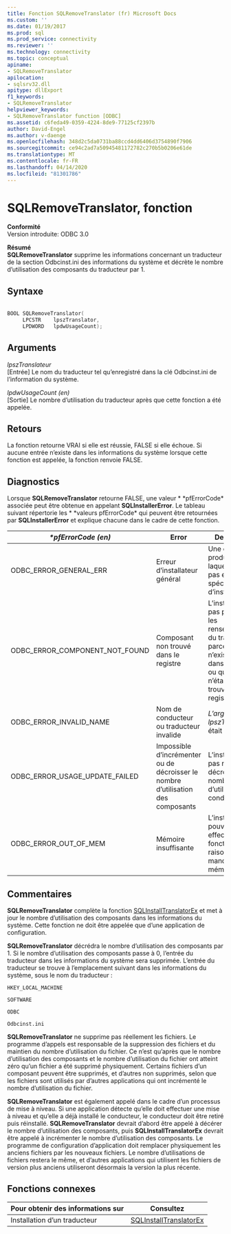 ```yaml
---
title: Fonction SQLRemoveTranslator (fr) Microsoft Docs
ms.custom: ''
ms.date: 01/19/2017
ms.prod: sql
ms.prod_service: connectivity
ms.reviewer: ''
ms.technology: connectivity
ms.topic: conceptual
apiname:
- SQLRemoveTranslator
apilocation:
- sqlsrv32.dll
apitype: dllExport
f1_keywords:
- SQLRemoveTranslator
helpviewer_keywords:
- SQLRemoveTranslator function [ODBC]
ms.assetid: c6feda49-0359-4224-8de9-77125cf2397b
author: David-Engel
ms.author: v-daenge
ms.openlocfilehash: 348d2c5da0731ba88ccd4dd6406d3754890f7906
ms.sourcegitcommit: ce94c2ad7a50945481172782c270b5b0206e61de
ms.translationtype: MT
ms.contentlocale: fr-FR
ms.lasthandoff: 04/14/2020
ms.locfileid: "81301786"
---
```

# <a name="sqlremovetranslator-function"></a>SQLRemoveTranslator, fonction
**Conformité**  
 Version introduite: ODBC 3.0  
  
 **Résumé**  
 **SQLRemoveTranslator** supprime les informations concernant un traducteur de la section Odbcinst.ini des informations du système et décrète le nombre d’utilisation des composants du traducteur par 1.  
  
## <a name="syntax"></a>Syntaxe  
  
```cpp  
  
BOOL SQLRemoveTranslator(  
     LPCSTR    lpszTranslator,  
     LPDWORD   lpdwUsageCount);  
```  
  
## <a name="arguments"></a>Arguments  
 *lpszTranslateur*  
 [Entrée] Le nom du traducteur tel qu’enregistré dans la clé Odbcinst.ini de l’information du système.  
  
 *lpdwUsageCount (en)*  
 [Sortie] Le nombre d’utilisation du traducteur après que cette fonction a été appelée.  
  
## <a name="returns"></a>Retours  
 La fonction retourne VRAI si elle est réussie, FALSE si elle échoue. Si aucune entrée n’existe dans les informations du système lorsque cette fonction est appelée, la fonction renvoie FALSE.  
  
## <a name="diagnostics"></a>Diagnostics  
 Lorsque **SQLRemoveTranslator** retourne FALSE, une valeur * \*pfErrorCode* associée peut être obtenue en appelant **SQLInstallerError**. Le tableau suivant répertorie les * \*valeurs pfErrorCode* qui peuvent être retournées par **SQLInstallerError** et explique chacune dans le cadre de cette fonction.  
  
|*\*pfErrorCode (en)*|Error|Description|  
|---------------------|-----------|-----------------|  
|ODBC_ERROR_GENERAL_ERR|Erreur d’installateur général|Une erreur s’est produite pour laquelle il n’y a pas eu d’erreur spécifique d’installateur.|  
|ODBC_ERROR_COMPONENT_NOT_FOUND|Composant non trouvé dans le registre|L’installateur n’a pas pu retirer les renseignements du traducteur parce qu’ils n’existaient pas dans le registre ou qu’ils n’étaient pas trouvés dans le registre.|  
|ODBC_ERROR_INVALID_NAME|Nom de conducteur ou traducteur invalide|*L’argument de lpszTranslator* était invalide.|  
|ODBC_ERROR_USAGE_UPDATE_FAILED|Impossible d’incrémenter ou de décroisser le nombre d’utilisation des composants|L’installateur n’a pas réussi à décroisser le nombre d’utilisation du conducteur.|  
|ODBC_ERROR_OUT_OF_MEM|Mémoire insuffisante|L’installateur ne pouvait pas effectuer la fonction en raison d’un manque de mémoire.|  
  
## <a name="comments"></a>Commentaires  
 **SQLRemoveTranslator** complète la fonction [SQLInstallTranslatorEx](../../../odbc/reference/syntax/sqlinstalltranslatorex-function.md) et met à jour le nombre d’utilisation des composants dans les informations du système. Cette fonction ne doit être appelée que d’une application de configuration.  
  
 **SQLRemoveTranslator** décrédra le nombre d’utilisation des composants par 1. Si le nombre d’utilisation des composants passe à 0, l’entrée du traducteur dans les informations du système sera supprimée. L’entrée du traducteur se trouve à l’emplacement suivant dans les informations du système, sous le nom du traducteur :  
  
 `HKEY_LOCAL_MACHINE`  
  
 `SOFTWARE`  
  
 `ODBC`  
  
 `Odbcinst.ini`  
  
 **SQLRemoveTranslator** ne supprime pas réellement les fichiers. Le programme d’appels est responsable de la suppression des fichiers et du maintien du nombre d’utilisation du fichier. Ce n’est qu’après que le nombre d’utilisation des composants et le nombre d’utilisation du fichier ont atteint zéro qu’un fichier a été supprimé physiquement. Certains fichiers d’un composant peuvent être supprimés, et d’autres non supprimés, selon que les fichiers sont utilisés par d’autres applications qui ont incrémenté le nombre d’utilisation du fichier.  
  
 **SQLRemoveTranslator** est également appelé dans le cadre d’un processus de mise à niveau. Si une application détecte qu’elle doit effectuer une mise à niveau et qu’elle a déjà installé le conducteur, le conducteur doit être retiré puis réinstallé. **SQLRemoveTranslator** devrait d’abord être appelé à décérer le nombre d’utilisation des composants, puis **SQLInstallTranslatorEx** devrait être appelé à incrémenter le nombre d’utilisation des composants. Le programme de configuration d’application doit remplacer physiquement les anciens fichiers par les nouveaux fichiers. Le nombre d’utilisations de fichiers restera le même, et d’autres applications qui utilisent les fichiers de version plus anciens utiliseront désormais la version la plus récente.  
  
## <a name="related-functions"></a>Fonctions connexes  
  
|Pour obtenir des informations sur|Consultez|  
|---------------------------|---------|  
|Installation d’un traducteur|[SQLInstallTranslatorEx](../../../odbc/reference/syntax/sqlinstalltranslatorex-function.md)|
